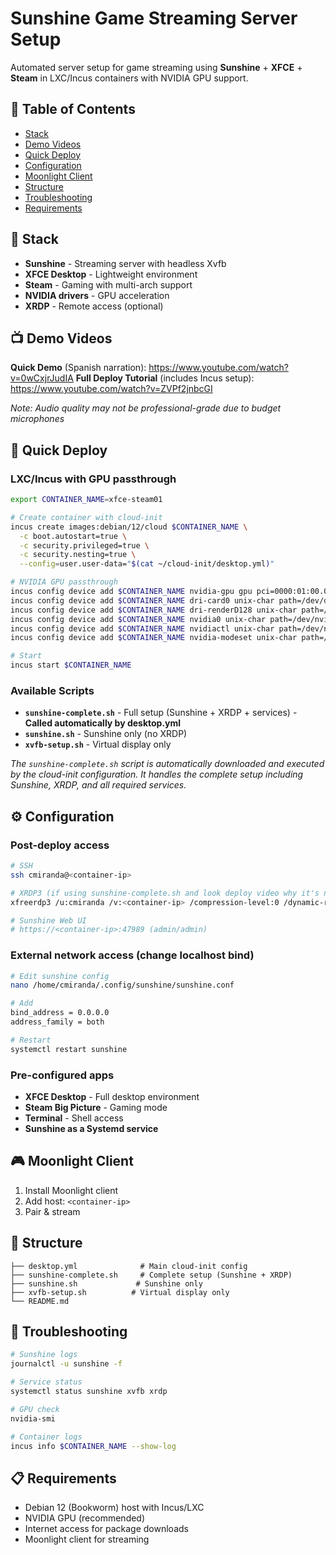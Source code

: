 # Sunshine Game Streaming Server Setup

Automated server setup for game streaming using **Sunshine** + **XFCE** + **Steam** in LXC/Incus containers with NVIDIA GPU support.

## 📑 Table of Contents

- [Stack](#-stack)
- [Demo Videos](#-demo-videos)
- [Quick Deploy](#-quick-deploy)
- [Configuration](#️-configuration)
- [Moonlight Client](#-moonlight-client)
- [Structure](#-structure)
- [Troubleshooting](#-troubleshooting)
- [Requirements](#-requirements)

## 🎯 Stack

- **Sunshine** - Streaming server with headless Xvfb
- **XFCE Desktop** - Lightweight environment 
- **Steam** - Gaming with multi-arch support
- **NVIDIA drivers** - GPU acceleration
- **XRDP** - Remote access (optional)

## 📺 Demo Videos

**Quick Demo** (Spanish narration): https://www.youtube.com/watch?v=0wCxjrJudIA
**Full Deploy Tutorial** (includes Incus setup): https://www.youtube.com/watch?v=ZVPf2jnbcGI

*Note: Audio quality may not be professional-grade due to budget microphones*

## 🚀 Quick Deploy

### LXC/Incus with GPU passthrough

```bash
export CONTAINER_NAME=xfce-steam01

# Create container with cloud-init
incus create images:debian/12/cloud $CONTAINER_NAME \
  -c boot.autostart=true \
  -c security.privileged=true \
  -c security.nesting=true \
  --config=user.user-data="$(cat ~/cloud-init/desktop.yml)"

# NVIDIA GPU passthrough
incus config device add $CONTAINER_NAME nvidia-gpu gpu pci=0000:01:00.0 gputype=physical
incus config device add $CONTAINER_NAME dri-card0 unix-char path=/dev/dri/card0
incus config device add $CONTAINER_NAME dri-renderD128 unix-char path=/dev/dri/renderD128
incus config device add $CONTAINER_NAME nvidia0 unix-char path=/dev/nvidia0
incus config device add $CONTAINER_NAME nvidiactl unix-char path=/dev/nvidiactl
incus config device add $CONTAINER_NAME nvidia-modeset unix-char path=/dev/nvidia-modeset

# Start
incus start $CONTAINER_NAME
```

### Available Scripts

- **`sunshine-complete.sh`** - Full setup (Sunshine + XRDP + services) - **Called automatically by desktop.yml**
- **`sunshine.sh`** - Sunshine only (no XRDP)
- **`xvfb-setup.sh`** - Virtual display only

*The `sunshine-complete.sh` script is automatically downloaded and executed by the cloud-init configuration. It handles the complete setup including Sunshine, XRDP, and all required services.*

## ⚙️ Configuration

### Post-deploy access

```bash
# SSH
ssh cmiranda@<container-ip>

# XRDP3 (if using sunshine-complete.sh and look deploy video why it's necessary)
xfreerdp3 /u:cmiranda /v:<container-ip> /compression-level:0 /dynamic-resolution

# Sunshine Web UI
# https://<container-ip>:47989 (admin/admin)
```

### External network access (change localhost bind)

```bash
# Edit sunshine config
nano /home/cmiranda/.config/sunshine/sunshine.conf

# Add
bind_address = 0.0.0.0
address_family = both

# Restart
systemctl restart sunshine
```

### Pre-configured apps

- **XFCE Desktop** - Full desktop environment
- **Steam Big Picture** - Gaming mode
- **Terminal** - Shell access
- **Sunshine as a Systemd service**

## 🎮 Moonlight Client

1. Install Moonlight client
2. Add host: `<container-ip>`
3. Pair & stream

## 📁 Structure

```
├── desktop.yml              # Main cloud-init config
├── sunshine-complete.sh     # Complete setup (Sunshine + XRDP)
├── sunshine.sh             # Sunshine only  
├── xvfb-setup.sh          # Virtual display only
└── README.md
```

## 🔧 Troubleshooting

```bash
# Sunshine logs
journalctl -u sunshine -f

# Service status
systemctl status sunshine xvfb xrdp

# GPU check
nvidia-smi

# Container logs
incus info $CONTAINER_NAME --show-log
```

## 📋 Requirements

- Debian 12 (Bookworm) host with Incus/LXC
- NVIDIA GPU (recommended)
- Internet access for package downloads
- Moonlight client for streaming
